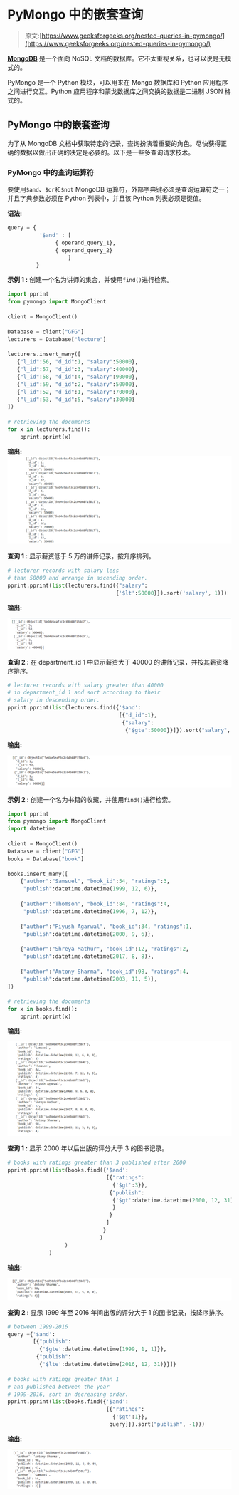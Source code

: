 # PyMongo 中的嵌套查询

> 原文:[https://www.geeksforgeeks.org/nested-queries-in-pymongo/](https://www.geeksforgeeks.org/nested-queries-in-pymongo/)

**[MongoDB](https://www.geeksforgeeks.org/mongodb-and-python/)** 是一个面向 NoSQL 文档的数据库。它不太重视关系，也可以说是无模式的。

PyMongo 是一个 Python 模块，可以用来在 Mongo 数据库和 Python 应用程序之间进行交互。Python 应用程序和蒙戈数据库之间交换的数据是二进制 JSON 格式的。

## PyMongo 中的嵌套查询

为了从 MongoDB 文档中获取特定的记录，查询扮演着重要的角色。尽快获得正确的数据以做出正确的决定是必要的。以下是一些多查询请求技术。

### PyMongo 中的查询运算符

要使用`$and`、`$or`和`$not` MongoDB 运算符，外部字典键必须是查询运算符之一；并且字典参数必须在 Python 列表中，并且该 Python 列表必须是键值。

**语法:**

```py
query = { 
          '$and' : [
               { operand_query_1},
               { operand_query_2} 
                   ]
         }
```

**示例 1 :** 创建一个名为讲师的集合，并使用`find()`进行检索。

```py
import pprint
from pymongo import MongoClient

client = MongoClient()

Database = client["GFG"]
lecturers = Database["lecture"]

lecturers.insert_many([
   {"l_id":56, "d_id":1, "salary":50000},
   {"l_id":57, "d_id":3, "salary":40000},
   {"l_id":58, "d_id":4, "salary":90000},
   {"l_id":59, "d_id":2, "salary":50000},
   {"l_id":52, "d_id":1, "salary":70000},
   {"l_id":53, "d_id":5, "salary":30000}
])

# retrieving the documents
for x in lecturers.find():
    pprint.pprint(x)
```

**输出:**
![](img/ef86245f6f1310591b91a32def386533.png)

**查询 1 :** 显示薪资低于 5 万的讲师记录，按升序排列。

```py
# lecturer records with salary less 
# than 50000 and arrange in ascending order.
pprint.pprint(list(lecturers.find({"salary":
                                  {'$lt':50000}}).sort('salary', 1)))
```

**输出:**

![](img/afe4fbbea9d1b18d16679565767238fe.png)

**查询 2 :** 在 department_id 1 中显示薪资大于 40000 的讲师记录，并按其薪资降序排序。

```py
# lecturer records with salary greater than 40000
# in department_id 1 and sort according to their 
# salary in descending order.
pprint.pprint(list(lecturers.find({'$and':
                                   [{"d_id":1},
                                    {"salary":
                                     {'$gte':50000}}]}).sort("salary", -1)))
```

**输出:**

![](img/b9488d430ea7af2855840df24aad89e2.png)

**示例 2 :** 创建一个名为书籍的收藏，并使用`find()`进行检索。

```py
import pprint
from pymongo import MongoClient
import datetime

client = MongoClient()
Database = client["GFG"]
books = Database["book"]

books.insert_many([
    {"author":"Samsuel", "book_id":54, "ratings":3,
     "publish":datetime.datetime(1999, 12, 6)},

    {"author":"Thomson", "book_id":84, "ratings":4,
     "publish":datetime.datetime(1996, 7, 12)},

    {"author":"Piyush Agarwal", "book_id":34, "ratings":1,
     "publish":datetime.datetime(2000, 9, 6)},

    {"author":"Shreya Mathur", "book_id":12, "ratings":2, 
     "publish":datetime.datetime(2017, 8, 8)},

    {"author":"Antony Sharma", "book_id":98, "ratings":4, 
     "publish":datetime.datetime(2003, 11, 5)},
])

# retrieving the documents
for x in books.find():
    pprint.pprint(x)
```

**输出:**

![](img/9979b615da80114c17f8970041ca0a15.png)

**查询 1 :** 显示 2000 年以后出版的评分大于 3 的图书记录。

```py
# books with ratings greater than 3 published after 2000
pprint.pprint(list(books.find({'$and':
                               [{"ratings":
                                 {'$gt':3}},
                                {"publish":
                                 {'$gt':datetime.datetime(2000, 12, 31)
                                 }
                                }
                               ]
                              }
                             )
                  )
             )
```

**输出:**

![](img/5f3b490e678ce77099d3d62c7e5bb390.png)

**查询 2 :** 显示 1999 年至 2016 年间出版的评分大于 1 的图书记录，按降序排序。

```py
# between 1999-2016
query ={'$and':
        [{"publish":
          {'$gte':datetime.datetime(1999, 1, 1)}}, 
         {"publish":
          {'$lte':datetime.datetime(2016, 12, 31)}}]}

# books with ratings greater than 1
# and published between the year 
# 1999-2016, sort in decreasing order.
pprint.pprint(list(books.find({'$and':
                               [{"ratings":
                                 {'$gt':1}},
                                query]}).sort("publish", -1)))
```

**输出:**

![](img/6f62602b1afc37a272bee1975452d1b6.png)